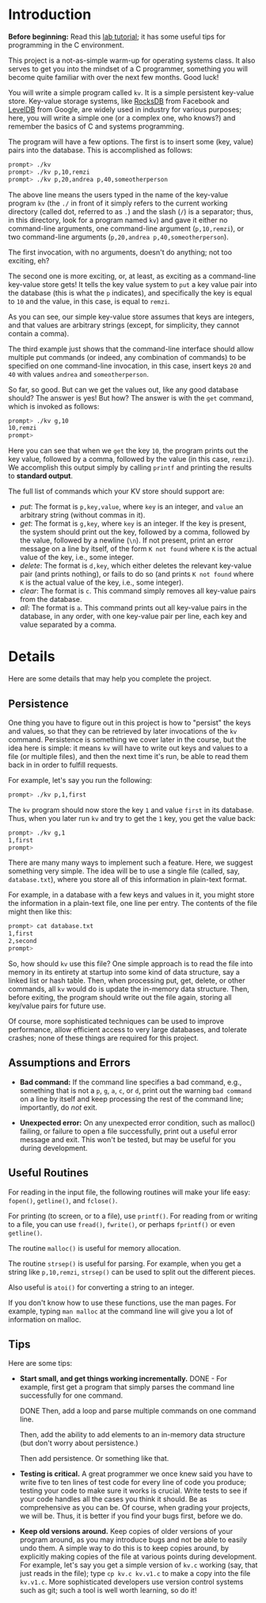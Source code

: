 
# Introduction

**Before beginning:** Read this [lab tutorial](http://pages.cs.wisc.edu/~remzi/OSTEP/lab-tutorial.pdf); it has some useful tips for programming in the C environment.

This project is a not-as-simple warm-up for operating systems class.
It also serves to get you into the mindset of a C programmer,
something you will become quite familiar with over the next few
months. Good luck!

You will write a simple program called `kv`. It is a simple persistent
key-value store.  Key-value storage systems, like
[RocksDB](http://rocksdb.org/) from Facebook and
[LevelDB](https://github.com/google/leveldb) from Google, are widely
used in industry for various purposes; here, you will write a simple
one (or a complex one, who knows?) and remember the basics of C and
systems programming.

The program will have a few options. The first is to insert some (key,
value) pairs into the database. This is accomplished as follows:

```sh
prompt> ./kv 
prompt> ./kv p,10,remzi
prompt> ./kv p,20,andrea p,40,someotherperson
```

The above line means the users typed in the name of the key-value
program `kv` (the `./` in front of it simply refers to the current
working directory (called dot, referred to as `.`) and the slash (`/`)
is a separator; thus, in this directory, look for a program named
`kv`) and gave it either no command-line arguments, one command-line
argument (`p,10,remzi`), or two command-line arguments (`p,20,andrea
p,40,someotherperson`).

The first invocation, with no arguments, doesn't do anything; not too
exciting, eh?

The second one is more exciting, or, at least, as exciting as a
command-line key-value store gets! It tells the key value system to
`put` a key value pair into the database (this is what the `p`
indicates), and specifically the key is equal to `10` and the value,
in this case, is equal to `remzi`.

As you can see, our simple key-value store assumes that keys are
integers, and that values are arbitrary strings (except, for
simplicity, they cannot contain a comma).

The third example just shows that the command-line interface should
allow multiple put commands (or indeed, any combination of commands)
to be specified on one command-line invocation, in this case, insert
keys `20` and `40` with values `andrea` and `someotherperson`. 

So far, so good. But can we get the values out, like any good database
should? The answer is yes!  But how? The answer is with the `get`
command, which is invoked as follows:

```sh
prompt> ./kv g,10
10,remzi
prompt>
```

Here you can see that when we `get` the key `10`, the program prints
out the key value, followed by a comma, followed by the value (in this
case, `remzi`). We accomplish this output simply by calling `printf`
and printing the results to **standard output**.

The full list of commands which your KV store should support are:
- *put*: The format is `p,key,value`, where `key` is an integer, and
`value` an arbitrary string (without commas in it).
- *get*: The format is `g,key`, where `key` is an integer. If the key
is present, the system should print out the key, followed by a comma,
followed by the value, followed by a newline (`\n`). If not present,
print an error message on a line by itself, of the form `K not found`
where `K` is the actual value of the key, i.e., some integer. 
- *delete*: The format is `d,key`, which either deletes the relevant
key-value pair (and prints nothing), or fails to do so (and prints
`K not found` where `K` is the actual value of the key, i.e., some
integer).
- *clear*: The format is `c`. This command simply removes all
key-value pairs from the database.
- *all*: The format is `a`. This command prints out all key-value
pairs in the database, in any order, with one key-value pair per line,
each key and value separated by a comma.

# Details

Here are some details that may help you complete the project.

## Persistence

One thing you have to figure out in this project is how to "persist"
the keys and values, so that they can be retrieved by later
invocations of the `kv` command. Persistence is something we cover
later in the course, but the idea here is simple: it means `kv` will
have to write out keys and values to a file (or multiple files), and
then the next time it's run, be able to read them back in in order to
fulfill requests.

For example, let's say you run the following:

```sh
prompt> ./kv p,1,first
```

The `kv` program should now store the key `1` and value `first` in its
database. Thus, when you later run `kv` and try to get the `1` key,
you get the value back:

```sh
prompt> ./kv g,1
1,first
prompt> 
```

There are many many ways to implement such a feature. Here, we suggest
something very simple. The idea will be to use a single file (called,
say, `database.txt`), where you store all of this information in
plain-text format.

For example, in a database with a few keys and values in it, you might
store the information in a plain-text file, one line per entry. The
contents of the file might then like this:

```sh
prompt> cat database.txt
1,first
2,second
prompt>
```

So, how should `kv` use this file? One simple approach is to read the
file into memory in its entirety at startup into some kind of data
structure, say a linked list or hash table. Then, when processing put,
get, delete, or other commands, all `kv` would do is update the
in-memory data structure. Then, before exiting, the program should
write out the file again, storing all key/value pairs for future use.

Of course, more sophisticated techniques can be used to improve
performance, allow efficient access to very large databases, and
tolerate crashes; none of these things are required for this project. 

## Assumptions and Errors

- **Bad command:** If the command line specifies a bad command, e.g.,
    something that is not a `p`, `g`, `a`, `c`, or `d`, print out the
    warning `bad command` on a line by itself and keep processing the
    rest of the command line; importantly, do *not* exit.

- **Unexpected error:** On any unexpected error condition, such as
    malloc() failing, or failure to open a file successfully, print
    out a useful error message and exit. This won't be tested, but may
    be useful for you during development.

## Useful Routines

For reading in the input file, the following routines will make your life
easy: `fopen()`, `getline()`, and `fclose()`.

For printing (to screen, or to a file), use `printf()`. For reading
from or writing to a file, you can use `fread()`, `fwrite()`, or
perhaps `fprintf()` or even `getline()`.

The routine `malloc()` is useful for memory allocation.

The routine `strsep()` is useful for parsing. For example, when you
get a string like `p,10,remzi`, `strsep()` can be used to split out
the different pieces.

Also useful is `atoi()` for converting a string to an integer.
  
If you don't know how to use these functions, use the man pages. For
example, typing `man malloc` at the command line will give you a lot of
information on malloc.

## Tips

Here are some tips:

- **Start small, and get things working incrementally.** 
    DONE - For example, first get a program that simply parses the command line successfully for one command. 
    
    DONE Then, add a loop and parse multiple commands on one command line.

    Then, add the ability to add elements to an in-memory data structure
    (but don't worry about persistence.)
    
    Then add persistence. Or something like that. 

- **Testing is critical.** A great programmer we once knew said you have to
write five to ten lines of test code for every line of code you produce;
testing your code to make sure it works is crucial. Write tests to see if your
code handles all the cases you think it should. Be as comprehensive as you can
be. Of course, when grading your projects, we will be. Thus, it is better if
you find your bugs first, before we do.

- **Keep old versions around.** Keep copies of older versions of your
program around, as you may introduce bugs and not be able to easily
undo them. A simple way to do this is to keep copies around, by
explicitly making copies of the file at various points during
development. For example, let's say you get a simple version of `kv.c`
working (say, that just reads in the file); type `cp kv.c kv.v1.c` to
make a copy into the file `kv.v1.c`. More sophisticated
developers use version control systems such as git; such a tool is
well worth learning, so do it! 

